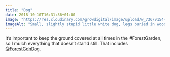 ```yaml
---
title: "Dog"
date: 2018-10-10T16:31:36+01:00
image: "https://res.cloudinary.com/growdigital/image/upload/w_736/v1544361211/ron-31352130728.jpg"
imageAlt: "Small, slightly stupid little white dog, legs buried in wood chip"
---
```


It’s important to keep the ground covered at all times in the #ForestGarden, so I mulch everything that doesn’t stand still. That includes [@ForestGdnDog](https://twitter.com/forestgdndog).
